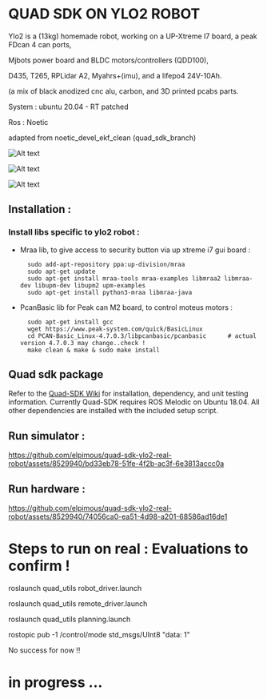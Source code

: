 # QUAD SDK ON YLO2 ROBOT

Ylo2 is a (13kg) homemade robot, working on a UP-Xtreme I7 board, a peak FDcan 4 can ports, 

Mjbots power board and BLDC motors/controllers (QDD100),

D435, T265, RPLidar A2, Myahrs+(imu), and a lifepo4 24V-10Ah.

(a mix of black anodized cnc alu, carbon, and 3D printed pcabs parts. 

System                  : ubuntu 20.04 - RT patched

Ros                     : Noetic

adapted from noetic_devel_ekf_clean (quad_sdk_branch)

![Alt text](doc/dock2.jpg?raw=true)

![Alt text](doc/dock1.jpg?raw=true)

![Alt text](doc/dock4.jpg?raw=true)

## Installation :

### Install libs specific to ylo2 robot :

* Mraa lib, to give access to security button via up xtreme i7 gui board :

        sudo add-apt-repository ppa:up-division/mraa
        sudo apt-get update
        sudo apt-get install mraa-tools mraa-examples libmraa2 libmraa-dev libupm-dev libupm2 upm-examples
        sudo apt-get install python3-mraa libmraa-java
 
* PcanBasic lib for Peak can M2 board, to control moteus motors :

        sudo apt-get install gcc
        wget https://www.peak-system.com/quick/BasicLinux
        cd PCAN-Basic_Linux-4.7.0.3/libpcanbasic/pcanbasic      # actual version 4.7.0.3 may change..check !
        make clean & make & sudo make install

## Quad sdk package

Refer to the [Quad-SDK Wiki](https://github.com/robomechanics/quad-sdk/wiki/1.-Getting-Started-with-Quad-SDK) for installation, dependency, and unit testing information. Currently Quad-SDK requires ROS Melodic on Ubuntu 18.04. All other dependencies are installed with the included setup script.

[paper]: https://www.andrew.cmu.edu/user/amj1/papers/Quad_SDK_ICRA_Abstract.pdf

## Run simulator :

https://github.com/elpimous/quad-sdk-ylo2-real-robot/assets/8529940/bd33eb78-51fe-4f2b-ac3f-6e3813accc0a

## Run hardware :

https://github.com/elpimous/quad-sdk-ylo2-real-robot/assets/8529940/74056ca0-ea51-4d98-a201-68586ad16de1

# Steps to run on real : Evaluations to confirm !

roslaunch quad_utils robot_driver.launch

roslaunch quad_utils remote_driver.launch

roslaunch quad_utils planning.launch

rostopic pub -1 /control/mode std_msgs/UInt8 "data: 1" 

No success for now !! 

# in progress ...